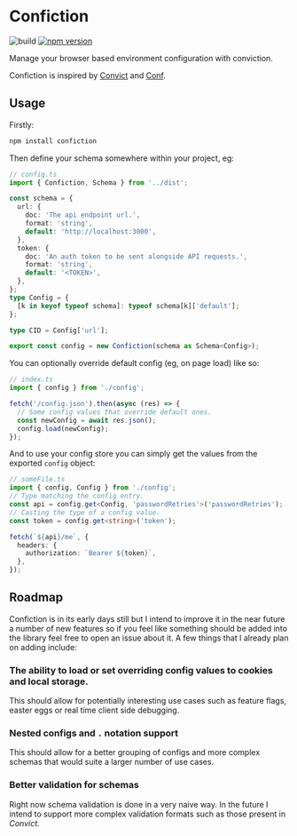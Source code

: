 # Confiction

![build](https://github.com/leomeloxp/confiction/workflows/build/badge.svg?branch=master)
[![npm version](http://img.shields.io/npm/v/confiction.svg)](https://www.npmjs.org/package/confiction)

Manage your browser based environment configuration with conviction.

Confiction is inspired by [Convict](https://github.com/mozilla/node-convict/) and [Conf](https://github.com/sindresorhus/conf).

## Usage

Firstly:

```sh
npm install confiction
```

Then define your schema somewhere within your project, eg:

```ts
// config.ts
import { Confiction, Schema } from '../dist';

const schema = {
  url: {
    doc: 'The api endpoint url.',
    format: 'string',
    default: 'http://localhost:3000',
  },
  token: {
    doc: 'An auth token to be sent alongside API requests.',
    format: 'string',
    default: '<TOKEN>',
  },
};
type Config = {
  [k in keyof typeof schema]: typeof schema[k]['default'];
};

type CID = Config['url'];

export const config = new Confiction(schema as Schema<Config>);
```

You can optionally override default config (eg, on page load) like so:

```ts
// index.ts
import { config } from './config';

fetch('/config.json').then(async (res) => {
  // Some config values that override default ones.
  const newConfig = await res.json();
  config.load(newConfig);
});
```

And to use your config store you can simply get the values from the exported `config` object:

```ts
// someFile.ts
import { config, Config } from './config';
// Type matching the config entry.
const api = config.get<Config, 'passwordRetries'>('passwordRetries');
// Casting the type of a config value.
const token = config.get<string>('token');

fetch(`${api}/me`, {
  headers: {
    authorization: `Bearer ${token}`,
  },
});
```

## Roadmap

Confiction is in its early days still but I intend to improve it in the near future a number of new features so if you feel like something should be added into the library feel free to open an issue about it. A few things that I already plan on adding include:

### The ability to load or set overriding config values to cookies and local storage.

This should allow for potentially interesting use cases such as feature flags, easter eggs or real time client side debugging.

### Nested configs and `.` notation support

This should allow for a better grouping of configs and more complex schemas that would suite a larger number of use cases.

### Better validation for schemas

Right now schema validation is done in a very naive way. In the future I intend to support more complex validation formats such as those present in _Convict_.
